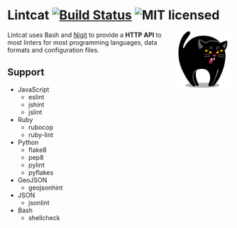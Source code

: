 # Lintcat [![Build Status](https://travis-ci.org/lukasmartinelli/lintcat.svg)](https://travis-ci.org/lukasmartinelli/lintcat) ![MIT licensed](https://img.shields.io/badge/license-MIT-blue.svg)

<img align="right" alt="nigit cat logo" src="logo.png" />

Lintcat uses Bash and [Nigit](https://github.com/lukasmartinelli/nigit) to provide a **HTTP API** to most linters for most programming languages, data formats
and configuration files.

## Support

- JavaScript
  - eslint
  - jshint
  - jslint
- Ruby
  - rubocop
  - ruby-lint
- Python
  - flake8
  - pep8
  - pylint
  - pyflakes
- GeoJSON
  - geojsonhint
- JSON
  - jsonlint
- Bash
  - shellcheck

